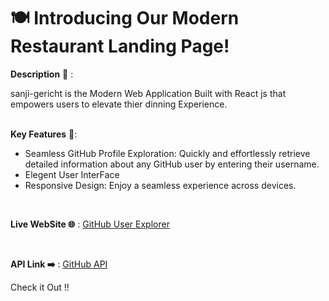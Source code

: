 #  🍽️ Introducing Our Modern Restaurant Landing Page!
 

 __Description__ 📝 :
 
  sanji-gericht is the Modern Web Application Built with React js that empowers users to elevate thier dinning Experience.<br>
 <br>

 __Key Features__ 🔑:

- Seamless GitHub Profile Exploration: Quickly and effortlessly retrieve detailed information about any GitHub user by entering their username.
- Elegent User InterFace
- Responsive Design: Enjoy a seamless experience across devices.
 <br>
  
__Live WebSite 🌐__ :  [GitHub User Explorer](https://github-search7.netlify.app/)

 <br>
  

__API Link ➡️__ :  [GitHub API](https://api.github.com/users/naseebsidan)

Check it Out !!
